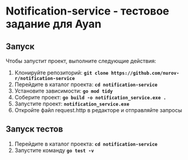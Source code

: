 # Notification-service - тестовое задание для Ayan

## **Запуск**
Чтобы запустит проект, выполните следующие действия: 
1. Клонируйте репозиторий: **`git clone https://github.com/nurov-r/notification-service`**
2. Перейдите в каталог проекта: **`cd notification-service`**
3. Установите зависимости: **`go mod tidy`**
4. Соберите проект: **`go build -o notification_service.exe .`**
5. Запустите проект: **`notification_service.exe`** 
6. Откройте файл request.http в редакторе и отправляйте запросы

## **Запуск тестов**
1. Перейдите в каталог проекта: **`cd notification-service`**
2. Запустите команду **`go test -v`**